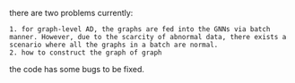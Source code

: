 there are two problems currently:

    1. for graph-level AD, the graphs are fed into the GNNs via batch manner. However, due to the scarcity of abnormal data, there exists a scenario where all the graphs in a batch are normal.
    2. how to construct the graph of graph

the code has some bugs to be fixed.
